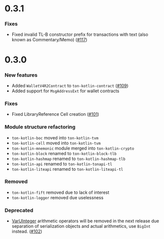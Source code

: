 # 0.3.1

### Fixes

* Fixed invalid TL-B constructor prefix for transactions with text (also known as
  Commentary/Memo)  ([#117](https://github.com/ton-community/ton-kotlin/pull/117))

# 0.3.0

### New features

- Added `WalletV4R2Contract` to `ton-kotlin-contract` ([#109](https://github.com/ton-community/ton-kotlin/issues/109))
- Added support for `MsgAddressExt` for wallet contracts

### Fixes

- Fixed LibraryReference Cell creation ([#101](https://github.com/ton-community/ton-kotlin/issues/101))

### Module structure refactoring

- `ton-kotlin-boc` moved into `ton-kotlin-tvm`
- `ton-kotlin-cell` moved into `ton-kotlin-tvm`
- `ton-kotlin-mnemonic` module merged into `ton-kotlin-crypto`
- `ton-kotlin-block` renamed to `ton-kotlin-block-tlb`
- `ton-kotlin-hashmap` renamed to `ton-kotlin-hashmap-tlb`
- `ton-kotlin-api` renamed to `ton-kotlin-tonapi-tl`
- `ton-kotlin-liteapi` renamed to `ton-kotlin-liteapi-tl`

### Removed

- `ton-kotlin-fift` removed due to lack of interest
- `ton-kotlin-logger` removed due uselessness

### Deprecated

- [VarUInteger](https://github.com/ton-community/ton-kotlin/blob/main/ton-kotlin-block/src/commonMain/kotlin/org/ton/block/VarUInteger.kt#L18)
  arithmetic operators will be removed in the next release due separation of serialization objects
  and actual arithmetics, use `BigInt` instead. ([#102](https://github.com/ton-community/ton-kotlin/issues/102))

